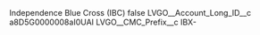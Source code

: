 <?xml version="1.0" encoding="UTF-8"?>
<CustomMetadata xmlns="http://soap.sforce.com/2006/04/metadata" xmlns:xsi="http://www.w3.org/2001/XMLSchema-instance" xmlns:xsd="http://www.w3.org/2001/XMLSchema">
    <label>Independence Blue Cross (IBC)</label>
    <protected>false</protected>
    <values>
        <field>LVGO__Account_Long_ID__c</field>
        <value xsi:type="xsd:string">a8D5G0000008aI0UAI</value>
    </values>
    <values>
        <field>LVGO__CMC_Prefix__c</field>
        <value xsi:type="xsd:string">IBX-</value>
    </values>
</CustomMetadata>
